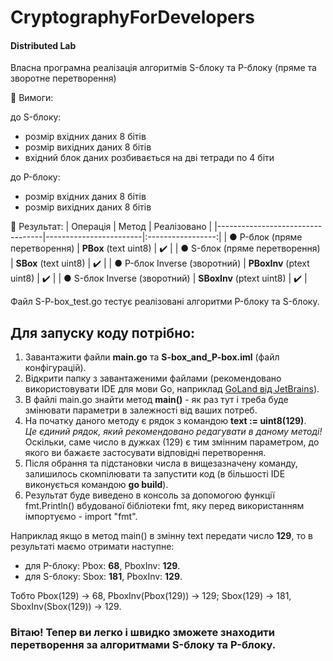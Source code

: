 # CryptographyForDevelopers
#### Distributed Lab

Власна програмна реалізація алгоритмів S-блоку та P-блоку (пряме та зворотне перетворення)

:small_blue_diamond: Вимоги: 

до S-блоку:
-   розмір вхідних даних 8 бітів
-   розмір вихідних даних 8 бітів
-   вхідний блок даних розбивається на дві тетради по 4 біти
    
до P-блоку:
-   розмір вхідних даних 8 бітів
-   розмір вихідних даних 8 бітів

:small_blue_diamond: Результат:
| Операція                            | Метод | Реалізовано           |
|----------------------------------|------------------------|:-----------------:|
| ● P-блок (пряме перетворення) | **PBox** (text uint8) | :heavy_check_mark: |
| ● S-блок (пряме перетворення) | **SBox** (text uint8) | :heavy_check_mark: |
| ● P-блок Inverse (зворотний) | **PBoxInv** (ptext uint8) | :heavy_check_mark: |
| ● S-блок Inverse (зворотний) | **SBoxInv** (ptext uint8) | :heavy_check_mark: |

Файл S-P-box_test.go тестує реалізовані алгоритми P-блоку та S-блоку.

Для запуску коду потрібно:
-
1. Завантажити файли **main.go** та **S-box_and_P-box.iml** (файл конфігурацій).
2. Відкрити папку з завантаженими файлами (рекомендовано використовувати IDE для мови Go, наприклад [GoLand від JetBrains](https://www.jetbrains.com/go/)).
3. В файлі main.go знайти метод **main()** - як раз тут і треба буде змінювати параметри в залежності від ваших потреб.
4. На початку даного методу є рядок з командою **text := uint8(129)**.  
*Це єдиний рядок, який рекомендовано редагувати в даному методі!* Оскільки, саме число в дужках (129) є тим змінним параметром, до якого ви бажаєте застосувати відповідні перетворення.
5. Після обрання та підстановки числа в вищезазначену команду, залишилось  скомпілювати та запустити код (в більшості IDE виконується командою **go build**).
6. Результат буде виведено в консоль за допомогою функції fmt.Println() вбудованої бібліотеки fmt, яку перед використанням імпортуємо - import "fmt".

Наприклад якщо в метод main() в змінну text передати число __129__, то в результаті маємо отримати наступне: 
- для P-блоку: Pbox: __68__, PboxInv: __129__.
- для S-блоку: Sbox: __181__, PboxInv: __129__.

Тобто Pbox(129) -> 68, PboxInv(Pbox(129)) -> 129; Sbox(129) -> 181, SboxInv(Sbox(129)) -> 129.

### Вітаю! Тепер ви легко і швидко зможете знаходити перетворення за алгоритмами S-блоку та P-блоку.
